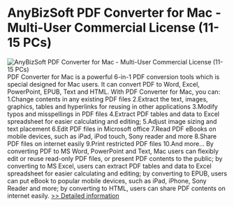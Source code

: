 # AnyBizSoft PDF Converter for Mac - Multi-User Commercial License (11-15 PCs)
![AnyBizSoft PDF Converter for Mac - Multi-User Commercial License (11-15 PCs)](https://mycommerce.akamaized.net/api/pimages/P300952823/BIG/300952823.JPG)
PDF Converter for Mac is a powerful 6-in-1 PDF conversion tools which is special designed for Mac users. It can convert PDF to Word, Excel, PowerPoint, EPUB, Text and HTML. With PDF Converter for Mac, you can: 1.Change contents in any existing PDF files 2.Extract the text, images, graphics, tables and hyperlinks for reusing in other applications 3.Modify typos and misspellings in PDF files 4.Extract PDF tables and data to Excel spreadsheet for easier calculating and editing; 5.Adjust image sizing and text placement 6.Edit PDF files in Microsoft office 7.Read PDF eBooks on mobile devices, such as iPad, iPod touch, Sony reader and more 8.Share PDF files on internet easily 9.Print restricted PDF files 10.And more... By converting PDF to MS Word, PowerPoint and Text, Mac users can flexibly edit or reuse read-only PDF files, or present PDF contents to the public; by converting to MS Excel, users can extract PDF tables and data to Excel spreadsheet for easier calculating and editing; by converting to EPUB, users can put eBook to popular mobile devices, such as iPad, iPhone, Sony Reader and more; by converting to HTML, users can share PDF contents on internet easily.
[>> Detailed information](https://secure.shareit.com/shareit/product.html?productid=300952823&affiliateid=200057808)